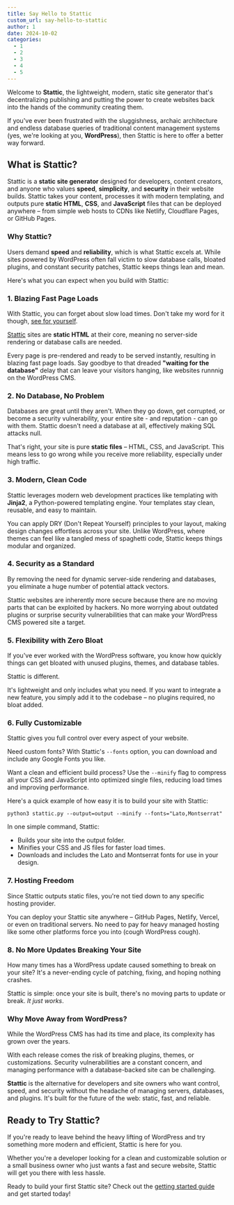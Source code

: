 ```yaml
---
title: Say Hello to Stattic
custom_url: say-hello-to-stattic
author: 1
date: 2024-10-02
categories:
  - 1
  - 2
  - 3
  - 4
  - 5
---
```


Welcome to **Stattic**, the lightweight, modern, static site generator that's decentralizing publishing and putting the power to create websites back into the hands of the community creating them.

If you've ever been frustrated with the sluggishness, archaic architecture and endless database queries of traditional content management systems (yes, we're looking at you, **WordPress**), then Stattic is here to offer a better way forward.

## What is Stattic?

Stattic is a **static site generator** designed for developers, content creators, and anyone who values **speed**, **simplicity**, and **security** in their website builds. Stattic takes your content, processes it with modern templating, and outputs pure **static HTML**, **CSS**, and **JavaScript** files that can be deployed anywhere – from simple web hosts to CDNs like Netlify, Cloudflare Pages, or GitHub Pages.

### Why Stattic?

Users demand **speed** and **reliability**, which is what Stattic excels at. While sites powered by WordPress often fall victim to slow database calls, bloated plugins, and constant security patches, Stattic keeps things lean and mean.

Here's what you can expect when you build with Stattic:

### 1. **Blazing Fast Page Loads**

With Stattic, you can forget about slow load times. Don't take my word for it though, [see for yourself](https://pagespeed.web.dev/analysis/https-demo-stattic-site/04ku4kp8kj?form_factor=desktop).

[Stattic](https://stattic.site) sites are **static HTML** at their core, meaning no server-side rendering or database calls are needed. 

Every page is pre-rendered and ready to be served instantly, resulting in blazing fast page loads. Say goodbye to that dreaded **"waiting for the database"** delay that can leave your visitors hanging, like websites runnnig on the WordPress CMS.

### 2. **No Database, No Problem**

Databases are great until they aren't. When they go down, get corrupted, or become a security vulnerability, your entire site - and reputation - can go with them. Stattic doesn't need a database at all, effectively making SQL attacks null.

That's right, your site is pure **static files** – HTML, CSS, and JavaScript. This means less to go wrong while you receive more reliability, especially under high traffic.

### 3. **Modern, Clean Code**

Stattic leverages modern web development practices like templating with **Jinja2**, a Python-powered templating engine. Your templates stay clean, reusable, and easy to maintain. 

You can apply DRY (Don't Repeat Yourself) principles to your layout, making design changes effortless across your site. Unlike WordPress, where themes can feel like a tangled mess of spaghetti code, Stattic keeps things modular and organized.

### 4. **Security as a Standard**

By removing the need for dynamic server-side rendering and databases, you eliminate a huge number of potential attack vectors. 

Stattic websites are inherently more secure because there are no moving parts that can be exploited by hackers. No more worrying about outdated plugins or surprise security vulnerabilities that can make your WordPress CMS powered site a target.

### 5. **Flexibility with Zero Bloat**

If you've ever worked with the WordPress software, you know how quickly things can get bloated with unused plugins, themes, and database tables. 

Stattic is different.

It's lightweight and only includes what you need. If you want to integrate a new feature, you simply add it to the codebase – no plugins required, no bloat added.

### 6. **Fully Customizable**

Stattic gives you full control over every aspect of your website. 

Need custom fonts? With Stattic's `--fonts` option, you can download and include any Google Fonts you like. 

Want a clean and efficient build process? Use the `--minify` flag to compress all your CSS and JavaScript into optimized single files, reducing load times and improving performance.

Here's a quick example of how easy it is to build your site with Stattic:

```
python3 stattic.py --output=output --minify --fonts="Lato,Montserrat"
```

In one simple command, Stattic:

* Builds your site into the output folder.
* Minifies your CSS and JS files for faster load times.
* Downloads and includes the Lato and Montserrat fonts for use in your design.

### 7. Hosting Freedom

Since Stattic outputs static files, you're not tied down to any specific hosting provider. 

You can deploy your Stattic site anywhere – GitHub Pages, Netlify, Vercel, or even on traditional servers. No need to pay for heavy managed hosting like some other platforms force you into (cough WordPress cough).

### 8. No More Updates Breaking Your Site

How many times has a WordPress update caused something to break on your site? It's a never-ending cycle of patching, fixing, and hoping nothing crashes. 

Stattic is simple: once your site is built, there's no moving parts to update or break. _It just works_.

### Why Move Away from WordPress?

While the WordPress CMS has had its time and place, its complexity has grown over the years. 

With each release comes the risk of breaking plugins, themes, or customizations. Security vulnerabilities are a constant concern, and managing performance with a database-backed site can be challenging.

**Stattic** is the alternative for developers and site owners who want control, speed, and security without the headache of managing servers, databases, and plugins. It's built for the future of the web: static, fast, and reliable.

## Ready to Try Stattic?

If you're ready to leave behind the heavy lifting of WordPress and try something more modern and efficient, Stattic is here for you. 

Whether you're a developer looking for a clean and customizable solution or a small business owner who just wants a fast and secure website, Stattic will get you there with less hassle.

Ready to build your first Stattic site? Check out the [getting started guide](/blog/command-line-arguments-for-stattic/) and get started today!